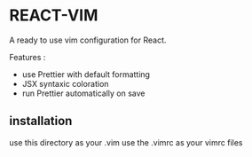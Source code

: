 # REACT-VIM

A ready to use vim configuration for React.

Features :

* use Prettier with default formatting
* JSX syntaxic coloration
* run Prettier automatically on save

## installation

use this directory as your .vim
use the .vimrc as your vimrc files
